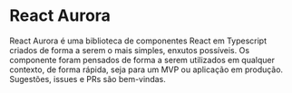 # React Aurora

React Aurora é uma biblioteca de componentes React em Typescript criados de forma a serem o mais simples, enxutos possíveis. Os componente foram pensados de forma a serem utilizados em qualquer contexto, de forma rápida, seja para um MVP ou aplicação em produção. Sugestões, issues e PRs são bem-vindas.
